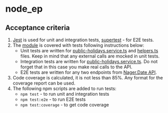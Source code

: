 # node_ep


## Acceptance criteria

1. [Jest](https://npmjs.com/package/jest) is used for unit and integration tests, [supertest](https://www.npmjs.com/package/supertest) - for E2E tests.
2. The [module](https://git.epam.com/ld-global-coordinators/js-programs/nodejs-gmp-coursebook/-/tree/master/public-for-mentees/5-testing) is covered with tests following instructions below:
   * Unit tests are written for [public-holidays.service.ts](https://git.epam.com/ld-global-coordinators/js-programs/nodejs-gmp-coursebook/-/blob/master/public-for-mentees/5-testing/src/services/public-holidays.service.ts) and [helpers.ts](https://git.epam.com/ld-global-coordinators/js-programs/nodejs-gmp-coursebook/-/blob/master/public-for-mentees/5-testing/src/helpers.ts) files. Keep in mind that any external calls are mocked in unit tests.
   * Integration tests are written for [public-holidays.service.ts](https://git.epam.com/ld-global-coordinators/js-programs/nodejs-gmp-coursebook/-/blob/master/public-for-mentees/5-testing/src/services/public-holidays.service.ts). Do not forget that in this case you make real calls to the API.
   * E2E tests are written for any two endpoints from [Nager.Date API](https://date.nager.at/swagger/index.html).
3. Code coverage is calculated, it is not less than 85%. Any format for the coverage report can be used.
4. The following npm scripts are added to run tests:
   * `npm test` - to run unit and integration tests
   * `npm test:e2e` - to run E2E tests
   * `npm test:coverage` - to get code coverage
